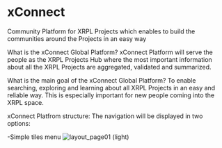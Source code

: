 # xConnect
Community Platform for XRPL Projects which enables to build the communities around the Projects in an easy way


What is the xConnect Global Platform? 
xConnect Platform will serve the people as the XRPL Projects Hub where the most important information about all the XRPL Projects are aggregated, validated and summarized.

What is the main goal of the xConnect Global Platform? 
To enable searching, exploring and learning about all XRPL Projects in an easy and reliable way. This is especially important for new people coming into the XRPL space.

xConnect Platfrom structure: The navigation will be displayed in two options:

-Simple tiles menu
![layout_page01 (light)](https://user-images.githubusercontent.com/112942163/194757608-b675b8d8-f081-483d-99b6-89a60741a5f6.jpg)

